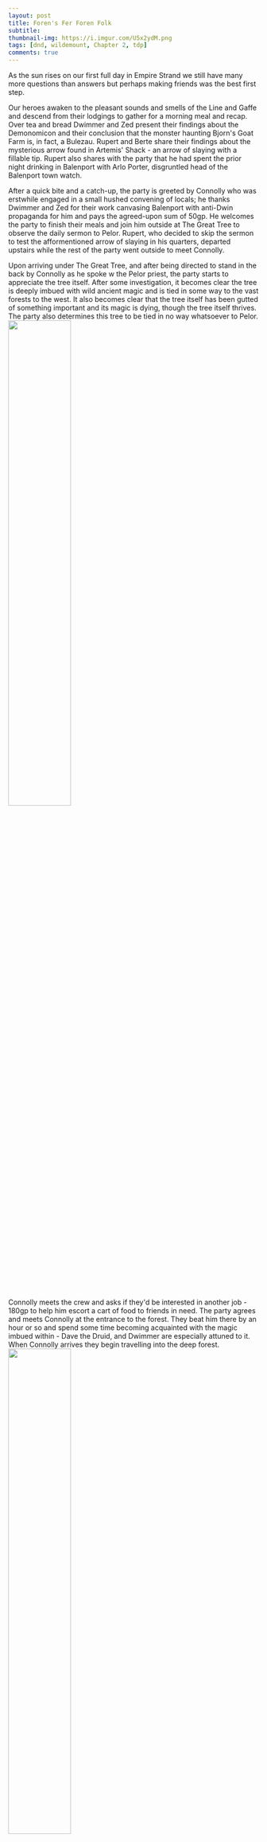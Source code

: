 ```yaml
---
layout: post
title: Foren's Fer Foren Folk
subtitle: 
thumbnail-img: https://i.imgur.com/U5x2ydM.png
tags: [dnd, wildemount, Chapter 2, tdp]
comments: true
--- 
```

 
As the sun rises on our first full day in Empire Strand we still have many more questions than answers but perhaps making friends was the best first step.

Our heroes awaken to the pleasant sounds and smells of the Line and Gaffe and descend from their lodgings to gather for a morning meal and recap.  Over tea and bread Dwimmer and Zed present their findings about the Demonomicon and their conclusion that the monster haunting Bjorn's Goat Farm is, in fact, a Bulezau.  Rupert and Berte share their findings about the mysterious arrow found in Artemis' Shack - an arrow of slaying with a fillable tip.  Rupert also shares with the party that he had spent the prior night drinking in Balenport with Arlo Porter, disgruntled head of the Balenport town watch.

After a quick bite and a catch-up, the party is greeted by Connolly who was erstwhile engaged in a small hushed convening of locals; he thanks Dwimmer and Zed for their work canvasing Balenport with anti-Dwin propaganda for him and pays the agreed-upon sum of 50gp.  He welcomes the party to finish their meals and join him outside at The Great Tree to observe the daily sermon to Pelor.  Rupert, who decided to skip the sermon to test the afformentioned arrow of slaying in his quarters, departed upstairs while the rest of the party went outside to meet Connolly.

Upon arriving under The Great Tree, and after being directed to stand in the back by Connolly as he spoke w the Pelor priest, the party starts to appreciate the tree itself.  After some investigation, it becomes clear the tree is deeply imbued with wild ancient magic and is tied in some way to the vast forests to the west.  It also becomes clear that the tree itself has been gutted of something important and its magic is dying, though the tree itself thrives.  The party also determines this tree to be tied in no way whatsoever to Pelor.
 <img src="https://i.imgur.com/9cJX2tV.png" width="50%" height="50%">

Connolly meets the crew and asks if they'd be interested in another job - 180gp to help him escort a cart of food to friends in need.  The party agrees and meets Connolly at the entrance to the forest.  They beat him there by an hour or so and spend some time becoming acquainted with the magic imbued within - Dave the Druid, and Dwimmer are especially attuned to it.  When Connolly arrives they begin travelling into the deep forest.
 <img src="https://i.imgur.com/d52Cguo.png" width="50%" height="50%">


After some miles of walking wherein Connolly explained the history of Foren, its deep magical history, and the affect of the arrival of the Dwendalian Empire - they encountered a Dwin patrol that they swiftly dispatched and Rupert was finally able to free some of the fury he'd been harboring, and they turned into the forest.

After a brief panic about being followed they are set upon by two Guardians - small creatures with the body of a tree and the soul of a sentient creature wielding a club and shield.  <img src="https://i.imgur.com/wEDPzAn.png" width="50%" height="50%"> At this point they arrive at The Grove and deliver the cargo: some food, and crates full of guns.  As these are distributed they are led by a village elder to the longhouse at the center of town - here they meet Cernunnos.  <img src="https://i.imgur.com/NWCpQZI.png" width="50%" height="50%">
 Cernunnos is an ancient primordial fey god of wild nature, of birth, of death, of the seasons.  He sits motionless, his fingertips and feet growing roots deep into the earth.  Dwimmer kneels before the god and in touching his roots with his knee is granted a vision of his origin - once a part of the Great Tree he was transported deep into the forest and took root there.
<img src="https://i.imgur.com/Pn5EQzV.png" width="50%" height="50%">

This moment is interrupted by Deja, a half-orc hunter whose partner was succumbing to a grave illness.  The party follows and finds Vala, her partner - also a half orc, losing a battle against some strange contaminant he accidentally consumed while collecting mushrooms in a nearby cavern.  In a moment of distraction, the party left with Deja to discuss Artemis who - it would seem - was good friends with Deja.

At that point Vala broke out of the house and fled into teh forest where he would succumb to his infection; as the party gave chase they found themselves before a figure of primal fury roaring to the heavens.  More troublingly - the call was answered in the darkness.  What will happen next?  Stay tuned to find out!


